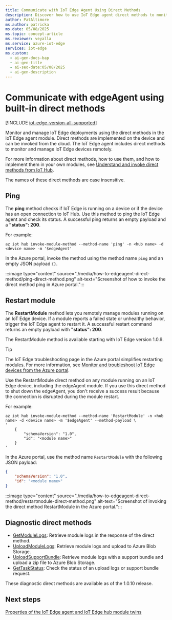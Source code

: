 ```yaml
---
title: Communicate with IoT Edge Agent Using Direct Methods
description: Discover how to use IoT Edge agent direct methods to monitor device status, restart modules, and troubleshoot deployments remotely.
author: PatAltimore
ms.author: patricka
ms.date: 05/08/2025
ms.topic: concept-article
ms.reviewer: veyalla
ms.service: azure-iot-edge
services: iot-edge
ms.custom:
  - ai-gen-docs-bap
  - ai-gen-title
  - ai-seo-date:05/08/2025
  - ai-gen-description
---
```


# Communicate with edgeAgent using built-in direct methods

[!INCLUDE [iot-edge-version-all-supported](includes/iot-edge-version-all-supported.md)]

Monitor and manage IoT Edge deployments using the direct methods in the IoT Edge agent module. Direct methods are implemented on the device and can be invoked from the cloud. The IoT Edge agent includes direct methods to monitor and manage IoT Edge devices remotely.

For more information about direct methods, how to use them, and how to implement them in your own modules, see [Understand and invoke direct methods from IoT Hub](../iot-hub/iot-hub-devguide-direct-methods.md).

The names of these direct methods are case insensitive.

## Ping

The **ping** method checks if IoT Edge is running on a device or if the device has an open connection to IoT Hub. Use this method to ping the IoT Edge agent and check its status. A successful ping returns an empty payload and a **"status": 200**.

For example:

```azurecli
az iot hub invoke-module-method --method-name 'ping' -n <hub name> -d <device name> -m '$edgeAgent'
```

In the Azure portal, invoke the method using the method name `ping` and an empty JSON payload `{}`.

:::image type="content" source="./media/how-to-edgeagent-direct-method/ping-direct-method.png" alt-text="Screenshot of how to invoke the direct method ping in Azure portal.":::

## Restart module

The **RestartModule** method lets you remotely manage modules running on an IoT Edge device. If a module reports a failed state or unhealthy behavior, trigger the IoT Edge agent to restart it. A successful restart command returns an empty payload with **"status": 200**.

The RestartModule method is available starting with IoT Edge version 1.0.9.

>[!TIP]
>The IoT Edge troubleshooting page in the Azure portal simplifies restarting modules. For more information, see [Monitor and troubleshoot IoT Edge devices from the Azure portal](troubleshoot-in-portal.md).

Use the RestartModule direct method on any module running on an IoT Edge device, including the edgeAgent module. If you use this direct method to shut down the edgeAgent, you don't receive a success result because the connection is disrupted during the module restart.

For example:

```azurecli
az iot hub invoke-module-method --method-name 'RestartModule' -n <hub name> -d <device name> -m '$edgeAgent' --method-payload \
'
    {
        "schemaVersion": "1.0",
        "id": "<module name>"
    }
'
```

In the Azure portal, use the method name `RestartModule` with the following JSON payload:

```json
{
    "schemaVersion": "1.0",
    "id": "<module name>"
}
```

:::image type="content" source="./media/how-to-edgeagent-direct-method/restartmodule-direct-method.png" alt-text="Screenshot of invoking the direct method RestartModule in the Azure portal.":::

## Diagnostic direct methods

* [GetModuleLogs](how-to-retrieve-iot-edge-logs.md#retrieve-module-logs): Retrieve module logs in the response of the direct method.
* [UploadModuleLogs](how-to-retrieve-iot-edge-logs.md#upload-module-logs): Retrieve module logs and upload to Azure Blob Storage.
* [UploadSupportBundle](how-to-retrieve-iot-edge-logs.md#upload-support-bundle-diagnostics): Retrieve module logs with a support bundle and upload a zip file to Azure Blob Storage.
* [GetTaskStatus](how-to-retrieve-iot-edge-logs.md#get-upload-request-status): Check the status of an upload logs or support bundle request.

These diagnostic direct methods are available as of the 1.0.10 release.

## Next steps

[Properties of the IoT Edge agent and IoT Edge hub module twins](module-edgeagent-edgehub.md)
